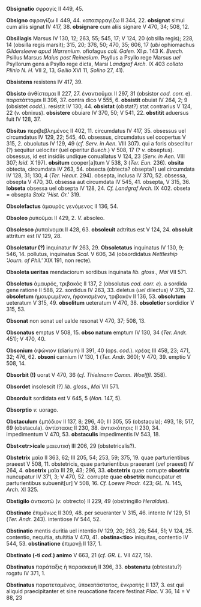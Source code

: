 **Obsignatio** σφραγίς II 449, 45.

**Obsigno** σφραγίζω II 449, 44. κατασφραγίζω II 344, 22. **obsignat**
simul cum aliis signat IV 417, 38. **obsignare** cum aliis signare V
470, 34; 508, 12.

**Obsillagis** Marsus IV 130, 12; 263, 55; 545, 17; V 124, 20 (obsilla
regis); 228, 14 (obsilla regis marsit); 315, 20; 376, 50; 470, 35; 606,
17 (*ubi* ophiomachus *Gildersleeve apud Warrenium.* ofiofagus *coll.
Galen.* XI *p.* 143 K. *Buech.* Psillus Marsus *Maius post Reinesium.*
Psyllus a Psyllo rege Marsus *uel* Psyllorum gens a Psyllo rege dicta,
Marsi *Landgraf Arch.* IX 403 *collato Plinio N. H.* VII 2, 13, *Gellio*
XVI 11, *Solino* 27, 41).

**Obsistens** resistens IV 417, 39.

**Obsisto** ἀνθίσταμαι II 227, 27. ἐναντιοῦμαι II 297, 31 (obsistor
*cod. corr.* e). παρατάττομαι II 396, 37. contra dico V 555, 6.
**obsistit** obuiat IV 264, 2; 9 (obsistet *codd.*). resistit IV 130,
44. **obsistat** (obstat?) stat contrarius V 124, 22 (*v.* obnixus).
**obsistere** obuiare IV 370, 50; V 541, 22. **obstitit** aduersus fuit
IV 128, 37.

**Obsitus** περιβεβλημένος II 402, 11. circumdatus IV 417, 35. obsessus
uel circumdatus IV 129, 22; 545, 40. obsessus, circumdatus uel coopertus
V 315, 2. obuolutus IV 129, 49 (*cf. Serv. in Aen.* VIII 307). qui a
foris obseclitur (?) sequitur uelociter (uel operitur *Buech.*) V 508, 17
(? *v.* obseptus). obsessus, id est insidiis undique conuallatus V 124,
23 (*Serv. in Aen.* VIII 307; *Isid.* X 197). **obsitum** cooper\[a\]tum
V 538, 3 (*Ter. Eun.* 236). **obsita** obtecta, circumdata IV 263, 54.
obsecta (obtecta? obsepta?) uel circumdata IV 128, 31; 130, 4 (*Ter.
Heaut.* 294). obsepta, inclusa IV 370, 52. obsessa, obsepta V 470, 30.
obsessa aut circumdata IV 545, 41. obsepta, V 315, 36. **Iobseta**
obsessa uel obsepta IV 128, 24. *Cf. Landgraf Arch.* IX 402. obseta =
obsepta *Stolz 'Hist. Gr.'* 319.

**Obsolefactus** ἀμαυρὸς γενόμενος II 136, 54.

**Obsoleo** ῥυποῦμαι II 429, 2. *V.* absoleo.

**Obsolesco** ῥυπαίνομαι II 428, 63. **obsoleuit** adtritus est V 124,
24. **obsoluit** attritum est IV 129, 28.

**Obsoletatur (?)** inquinatur IV 263, 29. **Obsoletatus** inquinatus IV
130, 9; 546, 14. pollutus, inquinatus *Scal.* V 606, 34 (obsordidatus
*Nettleship 'Journ. of Phil.'* XIX 191, non recte).

**Obsoleta ueritas** mendaciorum sordibus inquinata *lib. gloss.*, *Mai*
VII 571.

**Obsoletus** ἀμαυρός, τριβακός II 137, 2 (obsolutus *cod. corr. e*).
a sordida gene ratione II 588, 22. sordidus IV 263, 33. deletus (*uel*
dilectus) V 375, 32. **obsoletum** ἠμαυρωμένον, ἠφανισμένον, τριβακόν II
136, 53. **obsolutum** ueteratum V 315, 49. **obsolitum** ueteratum V
470, 38. **obsoletior** sordidior V 315, 53.

**Obsonat** non sonat uel ualde resonat V 470, 37; 508, 13.

**Obsonatus** emptus V 508, 15. **obso natum** emptum IV 130, 34 (*Ter.
Andr.* 451); V 470, 40.

**Obsonium** ὀψώνιον (diarium) II 391, 40 (ops. *cod.*). κρέας III
458, 23; 471, 32; 476, 62. **obsoni** carnium IV 130, 1 (*Ter. Andr.*
360); V 470, 39. emptio V 508, 14.

**Obsorbit (!)** uorat V 470, 36 (*cf. Thielmann Comm. Woelffl.* 358).

**Obsordet** insolescit (?) *lib. gloss.*, *Mai* VII 571.

**Obsorduit** sordidata est V 645, 5 (*Non.* 147, 5).

**Obsorptio** *v.* uorago.

**Obstaculum** ἐμπόδιον II 137, 8; 296, 40; III 305, 55 (obstacula);
493, 18; 517, 69 (obstacula). ἀντίστασις II 230, 38. ἀντισκότησις II
230, 34. impedimentum V 470, 53. **obstaculis** impedimentis IV 543, 18.

**Obst\<etr\>icale** μαιευτική III 206, 29 (obstetricalis?).

**Obstetrix** μαῖα II 363, 62; III 205, 54; 253, 59; 375, 19. quae
parturientibus praeest V 508, 11. obstetricis, quae parturientibus
praeerant (*uel* praeest) IV 264, 4. **obsetrix** μαῖα III 29, 43; 296,
33. **obstetrix** quae corrupte **obsetrix** nuncupatur IV 371, 3; V
470, 52. corrupte quae **obsetrix** nuncupatur et parturientibus
subuenit\[ur\] V 508, 16. *Cf. Loewe Prodr.* 423; *GL. N.* 145, *Arch.*
XI 325.

**Obstigilo** ἀντικοτῶ (*v.* obtrecto) II 229, 49 (obstringillo
*Heraldus*).

**Obstinate** ἐπιμόνως II 309, 48. per seueranter V 315, 46. intente IV
129, 51 (*Ter. Andr.* 243). intentiose IV 544, 52.

**Obstinatio** mentis duritia uel intentio IV 129, 20; 263, 26; 544, 51;
V 124, 25. contentio, nequitia, stultitia V 470, 41. **obstina\<tio\>**
iniquitas, contentio IV 544, 53. **obstinatione** ἐπιμονῇ II 137, 1.

**Obstinato (-ti *cod.*) animo** V 663, 21 (*cf. GR. L.* VII 427,
15).

**Obstinatus** παράταξις ἡ παρασκευή II 396, 33. **obstenatu**
(obtestatu?) rogatu IV 371, 1.

**Obstinatus** παρατεταμένος, ὑποκατάστατος, ἐνκρατής II 137, 3. est qui
aliquid praecipitanter et sine reuocatione facere festinat *Plac.* V
36, 14 = V 88, 23
